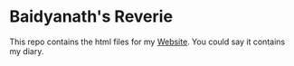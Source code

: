 # Baidyanath's Reverie
This repo contains the html files for my [Website](http://baidyak.tk).
You could say it contains my diary.
